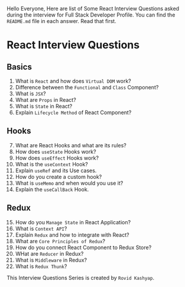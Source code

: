 Hello Everyone, Here are list of Some React Interview Questions asked during the interview for Full Stack Developer Profile. You can find the `README.md` file in each answer. Read that first.

# React Interview Questions

## Basics

1. What is `React` and how does `Virtual DOM` work?
2. Difference between the `Functional` and `Class` Component?
3. What is `JSX`?
4.  What are `Props` in React?
5. What is `State` in React?
6. Explain `Lifecycle Method` of React Component?

## Hooks

7. What are React Hooks and what are its rules?
8. How does `useState` Hooks work?
9. How does `useEffect` Hooks work?
10. What is the `useContext` Hook?
11. Explain `useRef` and its Use cases.
12. How do you create a custom hook?
13. What is `useMemo` and when would you use it?
14. Explain the `useCallBack` Hook.

## Redux

15. How do you `Manage State` in React Application?
16. What is `Context API`?
17. Explain `Redux` and how to integrate with React?
18. What are `Core Principles of Redux`?
19. How do you connect React Component to Redux Store?
20. WHat are `Reducer` in Redux?
21. What is `Middleware` in Redux?
22. What is `Redux Thunk`?

This Interview Questions Series is created by `Rovid Kashyap`.
